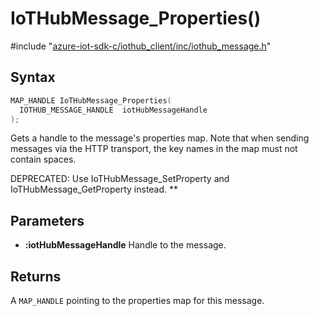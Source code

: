# IoTHubMessage_Properties()

\#include "[azure-iot-sdk-c/iothub_client/inc/iothub_message.h](../iot-c-ref-iothub-message-h.md)"  

## Syntax

```C
MAP_HANDLE IoTHubMessage_Properties(
  IOTHUB_MESSAGE_HANDLE  iotHubMessageHandle
);
```

Gets a handle to the message's properties map. Note that when sending messages via the HTTP transport, the key names in the map must not contain spaces.

DEPRECATED: Use IoTHubMessage_SetProperty and IoTHubMessage_GetProperty instead. ** 
## Parameters
* **:iotHubMessageHandle** Handle to the message.

## Returns
A `MAP_HANDLE` pointing to the properties map for this message.

